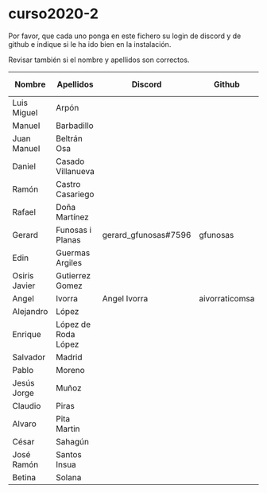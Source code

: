 # curso2020-2

Por favor, que cada uno ponga en este fichero su login de discord y de github e indique si le ha ido bien en la instalación.

Revisar también si el nombre y apellidos son correctos.

| Nombre | Apellidos | Discord | Github | Instalación (SI/NO) | Git (SI/NO) |
| -- | -- | -- | -- | -- | -- |
| Luis Miguel | Arpón | | | | |
| Manuel | Barbadillo | | | | |
| Juan Manuel | Beltrán Osa | | | | |
| Daniel | Casado Villanueva | | | | |
| Ramón | Castro Casariego | | | | |
| Rafael | Doña Martínez | | | | |
| Gerard | Funosas i Planas | gerard_gfunosas#7596 | gfunosas | SI | SI |
| Edin | Guermas Argiles | | | | |
| Osiris Javier | Gutierrez Gomez | | | | |
| Angel | Ivorra | Angel Ivorra | aivorraticomsa | SI | SI |
| Alejandro | López | | | | |
| Enrique | López de Roda López | | | | |
| Salvador | Madrid | | | | |
| Pablo | Moreno | | | | |
| Jesús Jorge | Muñoz | | | | |
| Claudio | Piras | | | | |
| Alvaro | Pita Martin | | | | |
| César | Sahagún | | | | |
| José Ramón | Santos Insua | | | | |
| Betina | Solana | | | | |
